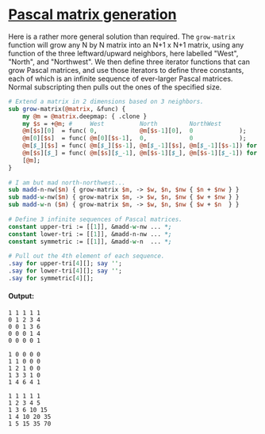 [1]: http://rosettacode.org/wiki/Pascal_matrix_generation

# [Pascal matrix generation][1]

Here is a rather more general solution than required. The `grow-matrix` function will grow any N by N matrix into an N+1 x N+1 matrix, using any function of the three leftward/upward neighbors, here labelled "West", "North", and "Northwest". We then define three iterator functions that can grow Pascal matrices, and use those iterators to define three constants, each of which is an infinite sequence of ever-larger Pascal matrices. Normal subscripting then pulls out the ones of the specified size.

```perl
# Extend a matrix in 2 dimensions based on 3 neighbors.
sub grow-matrix(@matrix, &func) {
    my @m = @matrix.deepmap: { .clone }
    my $s = +@m; #     West          North         NorthWest
    @m[$s][0]  = func( 0,            @m[$s-1][0],  0             );
    @m[0][$s]  = func( @m[0][$s-1],  0,            0             );
    @m[$_][$s] = func( @m[$_][$s-1], @m[$_-1][$s], @m[$_-1][$s-1]) for 1 ..^ $s;
    @m[$s][$_] = func( @m[$s][$_-1], @m[$s-1][$_], @m[$s-1][$_-1]) for 1 .. $s;
    [@m];
}
 
# I am but mad north-northwest...
sub madd-n-nw($m) { grow-matrix $m, -> $w, $n, $nw { $n + $nw } }
sub madd-w-nw($m) { grow-matrix $m, -> $w, $n, $nw { $w + $nw } }
sub madd-w-n ($m) { grow-matrix $m, -> $w, $n, $nw { $w + $n  } }
 
# Define 3 infinite sequences of Pascal matrices.
constant upper-tri := [[1]], &madd-w-nw ... *;
constant lower-tri := [[1]], &madd-n-nw ... *;
constant symmetric := [[1]], &madd-w-n  ... *;
 
# Pull out the 4th element of each sequence.
.say for upper-tri[4][]; say '';
.say for lower-tri[4][]; say '';
.say for symmetric[4][];
```

#### Output:
```
1 1 1 1 1
0 1 2 3 4
0 0 1 3 6
0 0 0 1 4
0 0 0 0 1

1 0 0 0 0
1 1 0 0 0
1 2 1 0 0
1 3 3 1 0
1 4 6 4 1

1 1 1 1 1
1 2 3 4 5
1 3 6 10 15
1 4 10 20 35
1 5 15 35 70
```